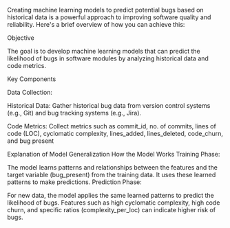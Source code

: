 Creating machine learning models to predict potential bugs based on historical data is a powerful approach to improving software quality and reliability. Here's a brief overview of how you can achieve this: 

Objective 

The goal is to develop machine learning models that can predict the likelihood of bugs in software modules by analyzing historical data and code metrics. 

Key Components 

Data Collection: 

Historical Data: Gather historical bug data from version control systems (e.g., Git) and bug tracking systems (e.g., Jira). 

Code Metrics: Collect metrics such as commit_id, no. of commits, lines of code (LOC), cyclomatic complexity, lines_added, lines_deleted, code_churn, and bug present 

 
Explanation of Model Generalization
How the Model Works
Training Phase:

The model learns patterns and relationships between the features and the target variable (bug_present) from the training data.
It uses these learned patterns to make predictions.
Prediction Phase:

For new data, the model applies the same learned patterns to predict the likelihood of bugs.
Features such as high cyclomatic complexity, high code churn, and specific ratios (complexity_per_loc) can indicate higher risk of bugs.

